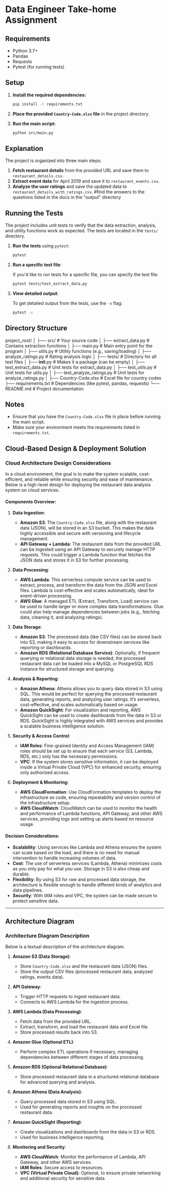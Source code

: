 # Data Engineer Take-home Assignment

## Requirements
- Python 3.7+
- Pandas
- Requests
- Pytest (for running tests)

## Setup

1. **Install the required dependencies:**
    ```bash
    pip install -r requirements.txt
    ```

2. **Place the provided `Country-Code.xlsx` file** in the project directory.

3. **Run the main script:**
    ```bash
    python src/main.py
    ```

## Explanation

The project is organized into three main steps:

1. **Fetch restaurant details** from the provided URL and save them to `restaurant_details.csv`.
2. **Extract event data** for April 2019 and save it to `restaurant_events.csv`.
3. **Analyze the user ratings** and save the updated data to `restaurant_details_with_ratings.csv`.
#find the answers to the questions listed in the docs in the "output" directory

## Running the Tests

The project includes unit tests to verify that the data extraction, analysis, and utility functions work as expected. The tests are located in the `tests/` directory.

1. **Run the tests** using `pytest`:

    ```bash
    pytest
    ```

2. **Run a specific test file**:

    If you'd like to run tests for a specific file, you can specify the test file:

    ```bash
    pytest tests/test_extract_data.py
    ```

3. **View detailed output**:

    To get detailed output from the tests, use the `-v` flag:

    ```bash
    pytest -v
    ```

## Directory Structure

project_root/
│
├── src/                             # Your source code
│   ├── extract_data.py              # Contains extraction functions
│   ├── main.py                      # Main entry point for the program
│   ├── utils.py                     # Utility functions (e.g., saving/loading)
│   ├── analyze_ratings.py           # Rating analysis logic
│
├── tests/                           # Directory for all test files
│   ├── __init__.py                  # Makes it a package (can be empty)
│   ├── test_extract_data.py         # Unit tests for extract_data.py
│   ├── test_utils.py                # Unit tests for utils.py
│   ├── test_analyze_ratings.py      # Unit tests for analyze_ratings.py
│
├── Country-Code.xlsx                # Excel file for country codes
├── requirements.txt                 # Dependencies (like pytest, pandas, requests)
└── README.md                        # Project documentation


## Notes
- Ensure that you have the `Country-Code.xlsx` file in place before running the main script.
- Make sure your environment meets the requirements listed in `requirements.txt`.


## Cloud-Based Design & Deployment Solution

### Cloud Architecture Design Considerations

In a cloud environment, the goal is to make the system scalable, cost-efficient, and reliable while ensuring security and ease of maintenance. Below is a high-level design for deploying the restaurant data analysis system on cloud services.

#### Components Overview:
1. **Data Ingestion**:
   - **Amazon S3**: The `Country-Code.xlsx` file, along with the restaurant data (JSON), will be stored in an S3 bucket. This makes the data highly accessible and secure with versioning and lifecycle management.
   - **API Gateway + Lambda**: The restaurant data from the provided URL can be ingested using an API Gateway to securely manage HTTP requests. This could trigger a Lambda function that fetches the JSON data and stores it in S3 for further processing.
   
2. **Data Processing**:
   - **AWS Lambda**: This serverless compute service can be used to extract, process, and transform the data from the JSON and Excel files. Lambda is cost-effective and scales automatically, ideal for event-driven processing.
   - **AWS Glue**: A managed ETL (Extract, Transform, Load) service can be used to handle larger or more complex data transformations. Glue could also help manage dependencies between jobs (e.g., fetching data, cleaning it, and analyzing ratings).
   
3. **Data Storage**:
   - **Amazon S3**: The processed data (like CSV files) can be stored back into S3, making it easy to access for downstream services like reporting or dashboards.
   - **Amazon RDS (Relational Database Service)**: Optionally, if frequent querying or relational data storage is needed, the processed restaurant data can be loaded into a MySQL or PostgreSQL RDS instance for structured storage and querying.
   
4. **Analysis & Reporting**:
   - **Amazon Athena**: Athena allows you to query data stored in S3 using SQL. This would be perfect for querying the processed restaurant data, generating reports, and analyzing user ratings. It’s serverless, cost-effective, and scales automatically based on usage.
   - **Amazon QuickSight**: For visualization and reporting, AWS QuickSight can be used to create dashboards from the data in S3 or RDS. QuickSight is highly integrated with AWS services and provides a scalable business intelligence solution.

5. **Security & Access Control**:
   - **IAM Roles**: Fine-grained Identity and Access Management (IAM) roles should be set up to ensure that each service (S3, Lambda, RDS, etc.) only has the necessary permissions.
   - **VPC**: If the system stores sensitive information, it can be deployed inside a Virtual Private Cloud (VPC) for enhanced security, ensuring only authorized access.

6. **Deployment & Monitoring**:
   - **AWS CloudFormation**: Use CloudFormation templates to deploy the infrastructure as code, ensuring repeatability and version control of the infrastructure setup.
   - **AWS CloudWatch**: CloudWatch can be used to monitor the health and performance of Lambda functions, API Gateway, and other AWS services, providing logs and setting up alerts based on resource usage.

#### Decision Considerations:
- **Scalability**: Using services like Lambda and Athena ensures the system can scale based on the load, and there is no need for manual intervention to handle increasing volumes of data.
- **Cost**: The use of serverless services (Lambda, Athena) minimizes costs as you only pay for what you use. Storage in S3 is also cheap and durable.
- **Flexibility**: By using S3 for raw and processed data storage, the architecture is flexible enough to handle different kinds of analytics and data pipelines.
- **Security**: With IAM roles and VPC, the system can be made secure to protect sensitive data.

---

## Architecture Diagram

### Architecture Diagram Description

Below is a textual description of the architecture diagram.

1. **Amazon S3 (Data Storage)**: 
   - Store `Country-Code.xlsx` and the restaurant data (JSON) files.
   - Store the output CSV files (processed restaurant data, analyzed ratings, events data).

2. **API Gateway**:
   - Trigger HTTP requests to ingest restaurant data.
   - Connects to AWS Lambda for the ingestion process.

3. **AWS Lambda (Data Processing)**:
   - Fetch data from the provided URL.
   - Extract, transform, and load the restaurant data and Excel file.
   - Store processed results back into S3.

4. **Amazon Glue (Optional ETL)**:
   - Perform complex ETL operations if necessary, managing dependencies between different stages of data processing.

5. **Amazon RDS (Optional Relational Database)**:
   - Store processed restaurant data in a structured relational database for advanced querying and analysis.

6. **Amazon Athena (Data Analysis)**:
   - Query processed data stored in S3 using SQL.
   - Used for generating reports and insights on the processed restaurant data.

7. **Amazon QuickSight (Reporting)**:
   - Create visualizations and dashboards from the data in S3 or RDS.
   - Used for business intelligence reporting.

8. **Monitoring and Security**:
   - **AWS CloudWatch**: Monitor the performance of Lambda, API Gateway, and other AWS services.
   - **IAM Roles**: Secure access to resources.
   - **VPC (Virtual Private Cloud)**: Optional, to ensure private networking and additional security for sensitive data.